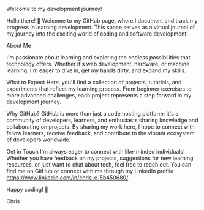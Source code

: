 Welcome to my development journey!

Hello there! 👋 Welcome to my GitHub page, where I document and track my progress in learning development. This space serves as a virtual journal of my journey into the exciting world of coding and software development.

About Me

I'm passionate about learning and exploring the endless possibilities that technology offers. Whether it's web development, hardware, or machine learning, I'm eager to dive in, get my hands dirty, and expand my skills.

What to Expect
Here, you'll find a collection of projects, tutorials, and experiments that reflect my learning process. From beginner exercises to more advanced challenges, each project represents a step forward in my development journey.

Why GitHub?
GitHub is more than just a code hosting platform; it's a community of developers, learners, and enthusiasts sharing knowledge and collaborating on projects. By sharing my work here, I hope to connect with fellow learners, receive feedback, and contribute to the vibrant ecosystem of developers worldwide.

Get in Touch
I'm always eager to connect with like-minded individuals! Whether you have feedback on my projects, suggestions for new learning resources, or just want to chat about tech, feel free to reach out. You can find me on GitHub or connect with me through my LinkedIn profile <https://www.linkedin.com/in/chris-e-5b450680/>

Happy coding! 🚀

Chris
